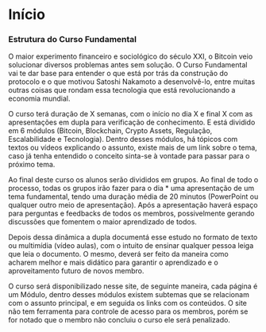 # Início

### Estrutura do Curso Fundamental

O maior experimento financeiro e sociológico do século XXI, o Bitcoin veio solucionar diversos problemas antes sem solução. O Curso Fundamental vai te dar base para entender o que está por trás da construção do protocolo e o que motivou Satoshi Nakamoto a desenvolvê-lo, entre muitas outras coisas que rondam essa tecnologia que está revolucionando a economia mundial.

O curso terá duração de X semanas, com o início no dia X e final X com as apresentações em dupla para verificação de conhecimento. E está dividido em 6 módulos (Bitcoin, Blockchain, Crypto Assets, Regulação, Escalabilidade e Tecnologia). Dentro desses módulos, há tópicos com textos ou vídeos explicando o assunto, existe mais de um link sobre o tema, caso já tenha entendido o conceito sinta-se à vontade para passar para o próximo tema.

Ao final deste curso os alunos serão divididos em grupos. Ao final de todo o processo, todas os grupos irão fazer para o dia * uma apresentação de um tema fundamental, tendo uma duração média de 20 minutos (PowerPoint ou qualquer outro meio de apresentação). Após a apresentação haverá espaço para perguntas e feedbacks de todos os membros, possivelmente gerando discussões que fomentem o maior aprendizado de todos.

Depois dessa dinâmica a dupla documentá esse estudo no formato de texto ou multimídia (vídeo aulas), com o intuito de ensinar qualquer pessoa leiga que leia o documento. O mesmo, deverá ser feito da maneira como acharem melhor e mais didático para garantir o aprendizado e o aproveitamento futuro de novos membro.

O curso será disponibilizado nesse site, de seguinte maneira, cada página é um Módulo, dentro desses módulos existem subtemas que se relacionam com o assunto principal, e em seguida os links com os conteúdos. O site não tem ferramenta para controle de acesso para os membros, porém se for notado que o membro não concluiu o curso ele será penalizado.
